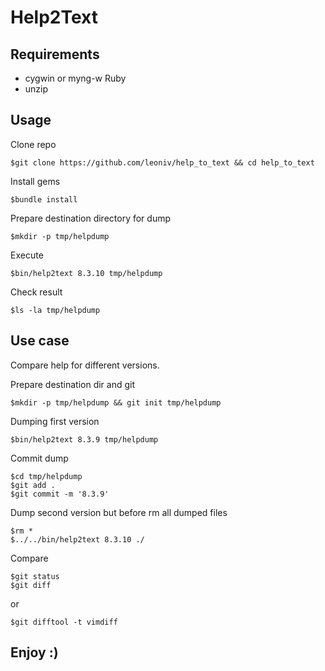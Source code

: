 # Help2Text

## Requirements

- cygwin or myng-w Ruby
- unzip

## Usage

Clone repo

    $git clone https://github.com/leoniv/help_to_text && cd help_to_text

Install gems

    $bundle install

Prepare destination directory for dump

    $mkdir -p tmp/helpdump

Execute

    $bin/help2text 8.3.10 tmp/helpdump

Check result

    $ls -la tmp/helpdump

## Use case

Compare help for different versions.

Prepare destination dir and git

    $mkdir -p tmp/helpdump && git init tmp/helpdump

Dumping first version

    $bin/help2text 8.3.9 tmp/helpdump

Commit dump

    $cd tmp/helpdump
    $git add .
    $git commit -m '8.3.9'

Dump second version but before rm all dumped files

    $rm *
    $../../bin/help2text 8.3.10 ./

Compare

    $git status
    $git diff

or

    $git difftool -t vimdiff


## Enjoy :)

